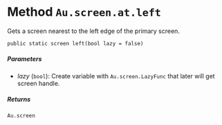 # Method `Au.screen.at.left`

Gets a screen nearest to the left edge of the primary screen.

```
public static screen left(bool lazy = false)
```

##### Parameters

- *lazy*  (`bool`):
    Create variable with `Au.screen.LazyFunc` that later will get screen handle.

##### Returns

`Au.screen`